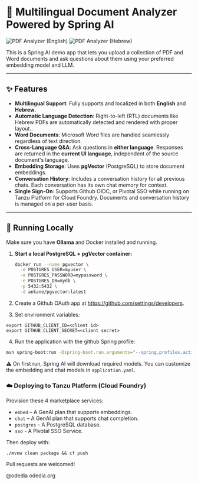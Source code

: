 # 🧠 Multilingual Document Analyzer Powered by Spring AI

![PDF Analyzer (English)](Screenshot-eng.png)
![PDF Analyzer (Hebrew)](Screenshot-heb.png)

This is a Spring AI demo app that lets you upload a collection of PDF and Word documents and ask questions about them using your preferred embedding model and LLM.

---

## ✨ Features

- **Multilingual Support**: Fully supports and localized in both **English** and **Hebrew**.
- **Automatic Language Detection**: Right-to-left (RTL) documents like Hebrew PDFs are automatically detected and rendered with proper layout.  
- **Word Documents**: Microsoft Word files are handled seamlessly regardless of text direction.
- **Cross-Language Q&A**: Ask questions in **either language**. Responses are returned in the **current UI language**, independent of the source document's language.
- **Embedding Storage**: Uses **pgVector** (PostgreSQL) to store document embeddings.
- **Conversation History**: Includes a conversation history for all previous chats. Each conversation has its own chat memory for context.
- **Single Sign-On**: Supports Github OIDC, or Pivotal SSO while running on Tanzu Platform for Cloud Foundry. Documents and conversation history is managed on a per-user basis.

---

## 🚀 Running Locally

Make sure you have **Ollama** and Docker installed and running.

1. **Start a local PostgreSQL + pgVector container:**

   ```bash
   docker run --name pgvector \
     -e POSTGRES_USER=myuser \
     -e POSTGRES_PASSWORD=mypassword \
     -e POSTGRES_DB=mydb \
     -p 5432:5432 \
     -d ankane/pgvector:latest
    ```
2. Create a Github OAuth app at https://github.com/settings/developers.

3. Set environment variables:

```
export GITHUB_CLIENT_ID=<client id>
export GITHUB_CLIENT_SECRET=<client secret>
```
4. Run the application with the github Spring profile:

```bash
mvn spring-boot:run -Dspring-boot.run.arguments="--spring.profiles.active=github"
```

⚠️ On first run, Spring AI will download required models. You can customize the embedding and chat models in `application.yaml`.

### ☁️ Deploying to Tanzu Platform (Cloud Foundry)
Provision these 4 marketplace services:

- `embed` – A GenAI plan that supports embeddings.
- `chat` – A GenAI plan that supports chat completion.
- `postgres` – A PostgreSQL database.
- `sso` - A Pivotal SSO Service.

Then deploy with:

```
./mvnw clean package && cf push
```

Pull requests are welcomed!

@odedia
odedia.org
